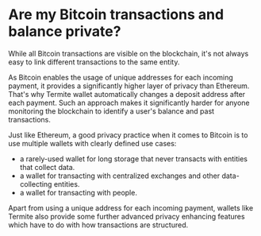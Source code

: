 # Are my Bitcoin transactions and balance private?

While all Bitcoin transactions are visible on the blockchain, it's not always easy to link different transactions to the same entity.

As Bitcoin enables the usage of unique addresses for each incoming payment, it provides a significantly higher layer of privacy than Ethereum. That's why Termite wallet automatically changes a deposit address after each payment. Such an approach makes it significantly harder for anyone monitoring the blockchain to identify a user's balance and past transactions.

Just like Ethereum, a good privacy practice when it comes to Bitcoin is to use multiple wallets with clearly defined use cases:

- a rarely-used wallet for long storage that never transacts with entities that collect data.
- a wallet for transacting with centralized exchanges and other data-collecting entities.
- a wallet for transacting with people.

Apart from using a unique address for each incoming payment, wallets like Termite also provide some further advanced privacy enhancing features which have to do with how transactions are structured.